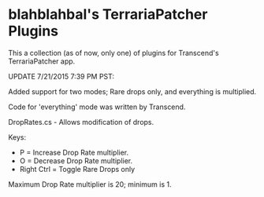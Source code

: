 # blahblahbal's TerrariaPatcher Plugins

This a collection (as of now, only one) of plugins for Transcend's TerrariaPatcher app.


UPDATE 7/21/2015 7:39 PM PST:

Added support for two modes; Rare drops only, and everything is multiplied.

Code for 'everything' mode was written by Transcend.


DropRates.cs - Allows modification of drops.


Keys:
- P = Increase Drop Rate multiplier.
- O = Decrease Drop Rate multiplier.
- Right Ctrl = Toggle Rare Drops only

Maximum Drop Rate multiplier is 20; minimum is 1.

